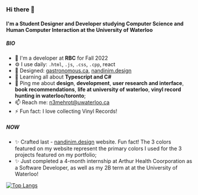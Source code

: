 ### Hi there 👋

#### I'm a Student Designer and Developer studying Computer Science and Human Computer Interaction at the University of Waterloo

##### BIO

- 🏢 I'm a developer at **RBC** for Fall 2022
- ⚙️ I use daily: `.html`, `.js`, `.css`, `.cpp`, react
- 💅 Designed: [gastronomous.ca](https://www.gastronomous.ca), [nandinim.design](https://nandinim.design)
- 🌱 Learning all about **Typescript and C#**
- 💬 Ping me about **design**, **development**, **user research and interface**, **book recommendations**, **life at university of waterloo**, **vinyl record hunting in waterloo/toronto**;
- 📫 Reach me: [n3mehrot@uwaterloo.ca](mailto:n3mehrot@uwaterloo.ca)
- ⚡️ Fun fact: I love collecting Vinyl Records!

##### NOW

- ✨ Crafted last - [nandinim.design](https://nandinim.design) website. Fun fact! The 3 colors featured on my website represent the primary colors I used                       for the 3 projects featured on my portfolio;
- ✨ Just completed a 4-month internship at Arthur Health Coorporation as a Software Developer, as well as my 2B term at at the University of Waterloo!


[![Top Langs](https://github-readme-stats.vercel.app/api/top-langs/?username=anuraghazra&layout=compact)](https://github.com/anuraghazra/github-readme-stats)
